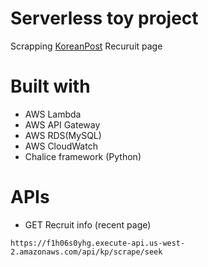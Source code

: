 # Serverless toy project
Scrapping [KoreanPost](http://www.nzkoreapost.com/bbs/board.php?bo_table=market_recruit) Recuruit page 

# Built with
* AWS Lambda
* AWS API Gateway
* AWS RDS(MySQL)
* AWS CloudWatch
* Chalice framework (Python)

# APIs
* GET Recruit info (recent page)
```
https://f1h06s0yhg.execute-api.us-west-2.amazonaws.com/api/kp/scrape/seek
```
